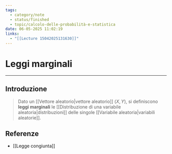 ```yaml
---
tags:
  - category/note
  - status/finished
  - topic/calcolo-delle-probabilità-e-statistica
date: 06-05-2025 11:02:19
links:
  - "[[Lecture 15042025131630]]"
---
```

# Leggi marginali
---
## Introduzione
> Dato un [[Vettore aleatorio|vettore aleatorio]] $(X, Y)$, si definiscono **leggi marginali** le [[Distribuzione di una variabile aleatoria|distribuzioni]] delle singole [[Variabile aleatoria|variabili aleatorie]].

## Referenze
- [[Legge congiunta]]